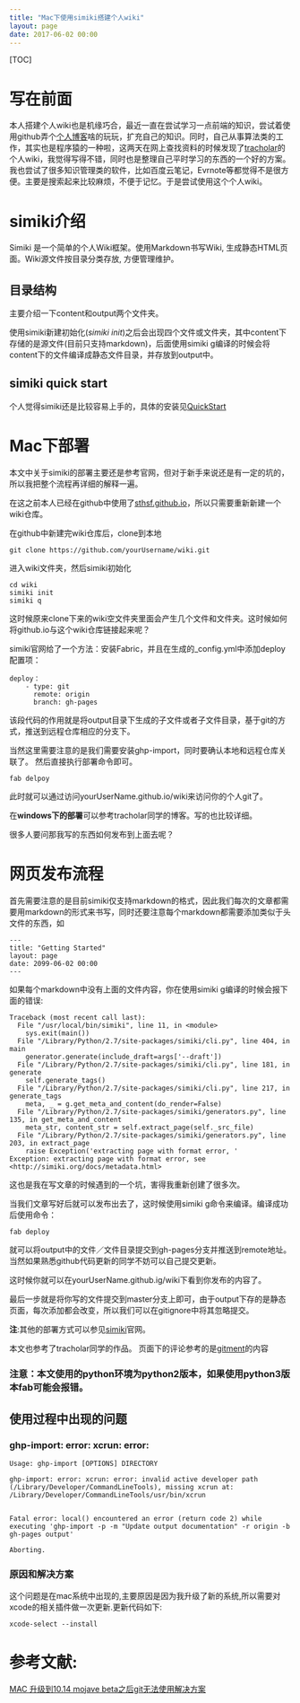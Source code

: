 ```yaml
---
title: "Mac下使用simiki搭建个人wiki"
layout: page
date: 2017-06-02 00:00
---
```

[TOC]

# 写在前面
本人搭建个人wiki也是机缘巧合，最近一直在尝试学习一点前端的知识，尝试着使用github弄个[个人博客](https://sthsf.github.io/)啥的玩玩，扩充自己的知识。同时，自己从事算法类的工作，其实也是程序猿的一种啦，这两天在网上查找资料的时候发现了[tracholar](https://tracholar.github.io/wiki/)的个人wiki，我觉得写得不错，同时也是整理自己平时学习的东西的一个好的方案。我也尝试了很多知识管理类的软件，比如百度云笔记，Evrnote等都觉得不是很方便。主要是搜索起来比较麻烦，不便于记忆。于是尝试使用这个个人wiki。

# simiki介绍
Simiki 是一个简单的个人Wiki框架。使用Markdown书写Wiki, 生成静态HTML页面。Wiki源文件按目录分类存放, 方便管理维护。


## 目录结构
主要介绍一下content和output两个文件夹。

使用simiki新建初始化(_simiki init_)之后会出现四个文件或文件夹，其中content下存储的是源文件(目前只支持markdown)，后面使用simiki g编译的时候会将content下的文件编译成静态文件目录，并存放到output中。

## simiki quick start
个人觉得simiki还是比较容易上手的，具体的安装见[QuickStart](http://simiki.org/quickstart.html)

# Mac下部署
本文中关于simiki的部署主要还是参考官网，但对于新手来说还是有一定的坑的，所以我把整个流程再详细的解释一遍。

在这之前本人已经在github中使用了[sthsf.github.io](https://sthsf.github.io)，所以只需要重新新建一个wiki仓库。

在github中新建完wiki仓库后，clone到本地

```
git clone https://github.com/yourUsername/wiki.git
```
进入wiki文件夹，然后simiki初始化

```
cd wiki
simiki init
simiki q
```
这时候原来clone下来的wiki空文件夹里面会产生几个文件和文件夹。这时候如何将github.io与这个wiki仓库链接起来呢？

simiki官网给了一个方法：安装Fabric，并且在生成的_config.yml中添加deploy配置项：

```
deploy：
    - type: git
      remote: origin
      branch: gh-pages
```
该段代码的作用就是将output目录下生成的子文件或者子文件目录，基于git的方式，推送到远程仓库相应的分支下。

当然这里需要注意的是我们需要安装ghp-import，同时要确认本地和远程仓库关联了。
然后直接执行部署命令即可。

```
fab delpoy
```

此时就可以通过访问yourUserName.github.io/wiki来访问你的个人git了。

在**windows下的部署**可以参考tracholar同学的博客。写的也比较详细。

很多人要问那我写的东西如何发布到上面去呢？
# 网页发布流程 #

首先需要注意的是目前simiki仅支持markdown的格式，因此我们每次的文章都需要用markdown的形式来书写，同时还要注意每个markdown都需要添加类似于头文件的东西，如

```
---
title: "Getting Started"
layout: page
date: 2099-06-02 00:00
---

```
如果每个markdown中没有上面的文件内容，你在使用simiki g编译的时候会报下面的错误:

```
Traceback (most recent call last):
  File "/usr/local/bin/simiki", line 11, in <module>
    sys.exit(main())
  File "/Library/Python/2.7/site-packages/simiki/cli.py", line 404, in main
    generator.generate(include_draft=args['--draft'])
  File "/Library/Python/2.7/site-packages/simiki/cli.py", line 181, in generate
    self.generate_tags()
  File "/Library/Python/2.7/site-packages/simiki/cli.py", line 217, in generate_tags
    meta, _ = g.get_meta_and_content(do_render=False)
  File "/Library/Python/2.7/site-packages/simiki/generators.py", line 135, in get_meta_and_content
    meta_str, content_str = self.extract_page(self._src_file)
  File "/Library/Python/2.7/site-packages/simiki/generators.py", line 203, in extract_page
    raise Exception('extracting page with format error, '
Exception: extracting page with format error, see <http://simiki.org/docs/metadata.html>

```
这也是我在写文章的时候遇到的一个坑，害得我重新创建了很多次。

当我们文章写好后就可以发布出去了，这时候使用simiki g命令来编译。编译成功后使用命令：

```
fab deploy
```
就可以将output中的文件／文件目录提交到gh-pages分支并推送到remote地址。当然如果熟悉github代码更新的同学不妨可以自己提交更新。

这时候你就可以在yourUserName.github.ig/wiki下看到你发布的内容了。

最后一步就是将你写的文件提交到master分支上即可，由于output下存的是静态页面，每次添加都会改变，所以我们可以在gitignore中将其忽略提交。

**注**:其他的部署方式可以参见[simiki](http://simiki.org/zh-docs/deploy.html)官网。

本文也参考了tracholar同学的作品。
页面下的评论参考的是[gitment](https://imsun.net/posts/gitment-introduction/)的内容

### 注意：本文使用的python环境为python2版本，如果使用python3版本fab可能会报错。

## 使用过程中出现的问题

### ghp-import: error: xcrun: error:
```
Usage: ghp-import [OPTIONS] DIRECTORY

ghp-import: error: xcrun: error: invalid active developer path (/Library/Developer/CommandLineTools), missing xcrun at: /Library/Developer/CommandLineTools/usr/bin/xcrun


Fatal error: local() encountered an error (return code 2) while executing 'ghp-import -p -m "Update output documentation" -r origin -b gh-pages output'

Aborting.
```

### 原因和解决方案
这个问题是在mac系统中出现的,主要原因是因为我升级了新的系统,所以需要对xcode的相关插件做一次更新.更新代码如下:
```
xcode-select --install
```

# 参考文献:

[MAC 升级到10.14 mojave beta之后git无法使用解决方案](https://blog.csdn.net/huyuan7494/article/details/80621547)



